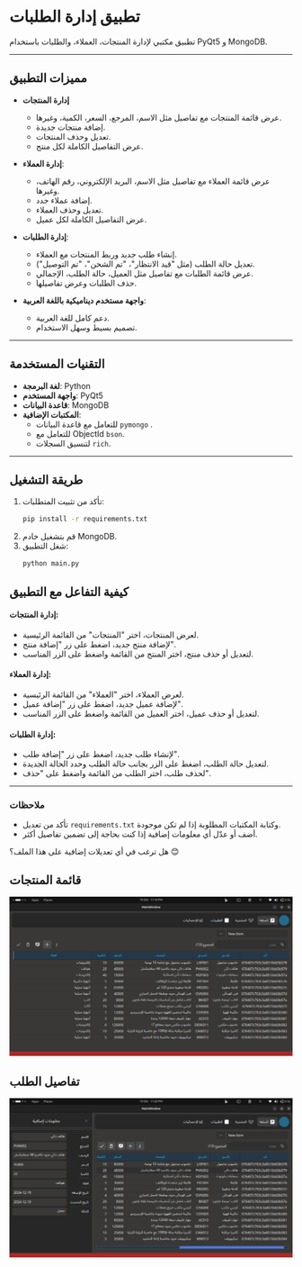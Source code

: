 # تطبيق إدارة الطلبات

تطبيق مكتبي لإدارة المنتجات، العملاء، والطلبات باستخدام PyQt5 و MongoDB.

---

## **مميزات التطبيق**
- **إدارة المنتجات**
  - عرض قائمة المنتجات مع تفاصيل مثل الاسم، المرجع، السعر، الكمية، وغيرها.
  - إضافة منتجات جديدة.
  - تعديل وحذف المنتجات.
  - عرض التفاصيل الكاملة لكل منتج.

- **إدارة العملاء**:
  - عرض قائمة العملاء مع تفاصيل مثل الاسم، البريد الإلكتروني، رقم الهاتف، وغيرها.
  - إضافة عملاء جدد.
  - تعديل وحذف العملاء.
  - عرض التفاصيل الكاملة لكل عميل.

- **إدارة الطلبات**:
  - إنشاء طلب جديد وربط المنتجات مع العملاء.
  - تعديل حالة الطلب (مثل "قيد الانتظار"، "تم الشحن"، "تم التوصيل").
  - عرض قائمة الطلبات مع تفاصيل مثل العميل، حالة الطلب، الإجمالي.
  - حذف الطلبات وعرض تفاصيلها.

- **واجهة مستخدم ديناميكية باللغة العربية**:
  - دعم كامل للغة العربية.
  - تصميم بسيط وسهل الاستخدام.

---

## **التقنيات المستخدمة**
- **لغة البرمجة**: Python
- **واجهة المستخدم**: PyQt5
- **قاعدة البيانات**: MongoDB
- **المكتبات الإضافية**:
  - للتعامل مع قاعدة البيانات `pymongo` .
  - للتعامل مع  ObjectId `bson`.
  - لتنسيق السجلات `rich`.

---

## **طريقة التشغيل**
1. تأكد من تثبيت المتطلبات:
   ```bash
   pip install -r requirements.txt
   ```
2. قم بتشغيل خادم MongoDB.
3. شغل التطبيق:
    ```bash
    python main.py
    ```

## **كيفية التفاعل مع التطبيق**

#### إدارة المنتجات:
- لعرض المنتجات، اختر "المنتجات" من القائمة الرئيسية.
- لإضافة منتج جديد، اضغط على زر "إضافة منتج".
- لتعديل أو حذف منتج، اختر المنتج من القائمة واضغط على الزر المناسب.

#### إدارة العملاء:
- لعرض العملاء، اختر "العملاء" من القائمة الرئيسية.
- لإضافة عميل جديد، اضغط على زر "إضافة عميل".
- لتعديل أو حذف عميل، اختر العميل من القائمة واضغط على الزر المناسب.

#### إدارة الطلبات:
- لإنشاء طلب جديد، اضغط على زر "إضافة طلب".
- لتعديل حالة الطلب، اضغط على الزر بجانب حالة الطلب وحدد الحالة الجديدة.
- لحذف طلب، اختر الطلب من القائمة واضغط على "حذف".

---

### **ملاحظات**
- تأكد من تعديل `requirements.txt` وكتابة المكتبات المطلوبة إذا لم تكن موجودة.
- أضف أو عدّل أي معلومات إضافية إذا كنت بحاجة إلى تضمين تفاصيل أكثر.

هل ترغب في أي تعديلات إضافية على هذا الملف؟ 😊


## **قائمة المنتجات**
![قائمة المنتجات](screenshots/product_list.png)

## **تفاصيل الطلب**
![تفاصيل الطلب](screenshots/product_details.png)
